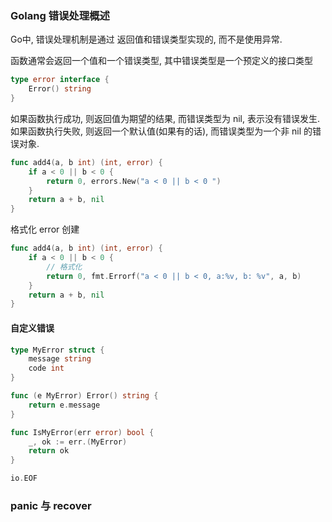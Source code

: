### Golang 错误处理概述

Go中, 错误处理机制是通过 返回值和错误类型实现的, 而不是使用异常.

函数通常会返回一个值和一个错误类型, 其中错误类型是一个预定义的接口类型

```go
type error interface {
	Error() string
}
```

如果函数执行成功, 则返回值为期望的结果, 而错误类型为 nil, 表示没有错误发生. 如果函数执行失败,
则返回一个默认值(如果有的话), 而错误类型为一个非 nil 的错误对象.

```go
func add4(a, b int) (int, error) {
	if a < 0 || b < 0 {
		return 0, errors.New("a < 0 || b < 0 ")
	}
	return a + b, nil
}
```

格式化 error 创建

```go
func add4(a, b int) (int, error) {
	if a < 0 || b < 0 {
		// 格式化
		return 0, fmt.Errorf("a < 0 || b < 0, a:%v, b: %v", a, b)
	}
	return a + b, nil
}
```

#### 自定义错误

```go
type MyError struct {
	message string
	code int
}

func (e MyError) Error() string {
	return e.message
}

func IsMyError(err error) bool {
	_, ok := err.(MyError)
	return ok
}

io.EOF
```

### panic 与 recover


































